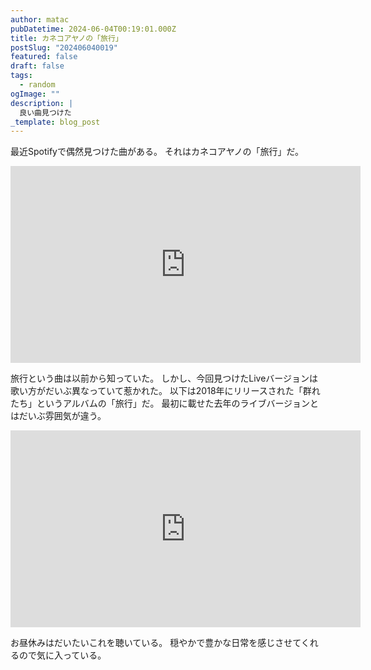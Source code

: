 ```yaml
---
author: matac
pubDatetime: 2024-06-04T00:19:01.000Z
title: カネコアヤノの「旅行」
postSlug: "202406040019"
featured: false
draft: false
tags:
  - random
ogImage: ""
description: |
  良い曲見つけた
_template: blog_post
---
```


最近Spotifyで偶然見つけた曲がある。
それはカネコアヤノの「旅行」だ。

<div class="iframe-aspect">
<iframe width="560" height="315" src="https://www.youtube.com/embed/GV-R_waItQU?si=tgaDWmmJFvBEKH_j" title="YouTube video player" frameborder="0" allow="accelerometer; autoplay; clipboard-write; encrypted-media; gyroscope; picture-in-picture; web-share" referrerpolicy="strict-origin-when-cross-origin" allowfullscreen></iframe>
</div>

旅行という曲は以前から知っていた。
しかし、今回見つけたLiveバージョンは歌い方がだいぶ異なっていて惹かれた。
以下は2018年にリリースされた「群れたち」というアルバムの「旅行」だ。
最初に載せた去年のライブバージョンとはだいぶ雰囲気が違う。

<div class="iframe-aspect">
<iframe width="560" height="315" src="https://www.youtube.com/embed/MZys4cH7Slk?si=izI4xzNzMoixKTLj" title="YouTube video player" frameborder="0" allow="accelerometer; autoplay; clipboard-write; encrypted-media; gyroscope; picture-in-picture; web-share" referrerpolicy="strict-origin-when-cross-origin" allowfullscreen></iframe>
</div>

お昼休みはだいたいこれを聴いている。
穏やかで豊かな日常を感じさせてくれるので気に入っている。
